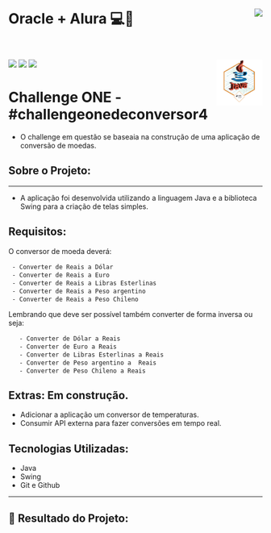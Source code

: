 # Oracle + Alura 💻🤟  <img align="right" src="https://cursos.alura.com.br/assets/images/certificates/new/logo/oracle-one-logo.png"><br><br>
<a href="https://www.linkedin.com/in/pabloleite03/" target="_blank"><img src="https://img.shields.io/badge/-LinkedIn-%230077B5?style=for-the-badge&logo=linkedin&logoColor=white"></a>
<a href = "mailto:devpbleite@gmail.com"> <img src="https://img.shields.io/badge/-Gmail-%23333?style=for-the-badge&logo=gmail&logoColor=white" target="_blank"></a>
<a href="https://discord.com/channels/@PabloL#3331" target="_blank"><img src="https://img.shields.io/badge/Discord-7289DA?style=for-the-badge&logo=discord&logoColor=white" target="_blank"></a>
<img align="right" src="https://github.com/devpbleite/money-exchange-ONE/blob/main/assets/badge.png" width="18%">

# Challenge ONE - #challengeonedeconversor4

 -  O challenge em questão se baseaia na construção de uma aplicação de conversão de moedas.

## Sobre o Projeto:
___

  - A aplicação foi desenvolvida utilizando a linguagem Java e a biblioteca Swing para a criação de telas simples.

## Requisitos:

 O conversor de moeda deverá:
 
     - Converter de Reais a Dólar
     - Converter de Reais a Euro
     - Converter de Reais a Libras Esterlinas
     - Converter de Reais a Peso argentino
     - Converter de Reais a Peso Chileno
     
Lembrando que deve ser possível também converter de forma inversa ou seja:

       - Converter de Dólar a Reais
       - Converter de Euro a Reais
       - Converter de Libras Esterlinas a Reais
       - Converter de Peso argentino a  Reais
       - Converter de Peso Chileno a Reais     

## Extras: Em construção.

 - Adicionar a aplicação um conversor de temperaturas.
 - Consumir API externa para fazer conversões em tempo real.

## Tecnologias Utilizadas:
-	Java
-	Swing
- Git e Github
___

## 📌 Resultado do Projeto:
